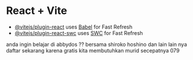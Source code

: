 # React + Vite

- [@vitejs/plugin-react](https://github.com/vitejs/vite-plugin-react/blob/main/packages/plugin-react/README.md) uses [Babel](https://babeljs.io/) for Fast Refresh
- [@vitejs/plugin-react-swc](https://github.com/vitejs/vite-plugin-react-swc) uses [SWC](https://swc.rs/) for Fast Refresh


anda ingin belajar di abbydos ?? bersama shiroko hoshino dan lain lain nya daftar sekarang karena gratis kita membutuhkan murid secepatnya 079